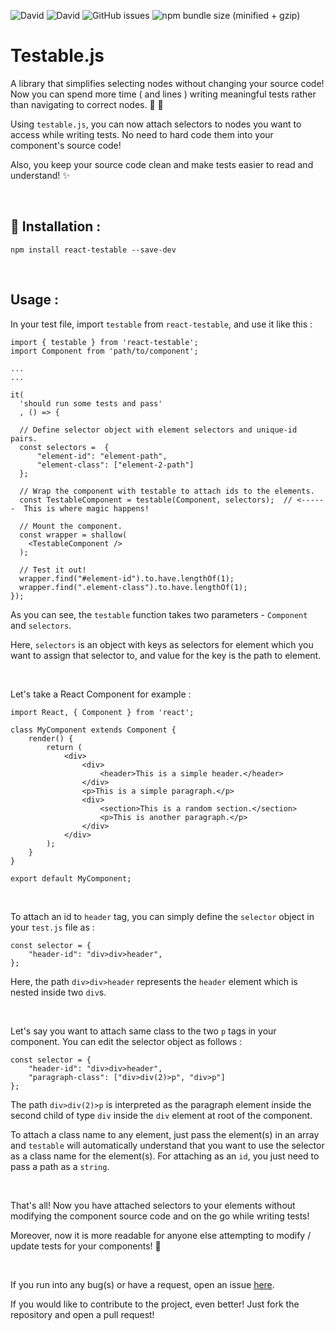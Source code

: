 ![David](https://img.shields.io/david/rishichawda/testable.js.svg?style=popout)
![David](https://img.shields.io/david/dev/rishichawda/testable.js.svg?style=popout)
![GitHub issues](https://img.shields.io/github/issues/rishichawda/testable.js.svg?style=popout)
![npm bundle size (minified + gzip)](https://img.shields.io/bundlephobia/minzip/react-testable.svg?style=popout)

# Testable.js

A library that simplifies selecting nodes without changing your source code! Now you can spend more time ( and lines ) writing meaningful tests rather than navigating to correct nodes. :tada: :confetti_ball:

Using `testable.js`, you can now attach selectors to nodes you want to access while writing tests. No need to hard code them into your component's source code!

Also, you keep your source code clean and make tests easier to read and understand! :sparkles:

<br />

## :rocket: Installation :

```
npm install react-testable --save-dev
```

<br />

## Usage :

In your test file, import `testable` from `react-testable`, and use it like this : 

```
import { testable } from 'react-testable';
import Component from 'path/to/component';

...
...

it(
  'should run some tests and pass'
  , () => {
  
  // Define selector object with element selectors and unique-id pairs.
  const selectors =  {
      "element-id": "element-path",
      "element-class": ["element-2-path"]
  };
  
  // Wrap the component with testable to attach ids to the elements.
  const TestableComponent = testable(Component, selectors);  // <------  This is where magic happens!
  
  // Mount the component.
  const wrapper = shallow(
    <TestableComponent />
  );
  
  // Test it out!
  wrapper.find("#element-id").to.have.lengthOf(1);
  wrapper.find(".element-class").to.have.lengthOf(1);
});
```

As you can see, the `testable` function takes two parameters - `Component` and `selectors`.

Here, `selectors` is an object with keys as selectors for element which you want to assign that selector to, and value for the key is the path to element.

<br />

Let's take a React Component for example :

```
import React, { Component } from 'react';

class MyComponent extends Component {
    render() {
        return (
            <div>
                <div>
                    <header>This is a simple header.</header>
                </div>
                <p>This is a simple paragraph.</p>
                <div>
                    <section>This is a random section.</section>
                    <p>This is another paragraph.</p>
                </div>
            </div>
        );
    }
}

export default MyComponent;
```

<br />

To attach an id to `header` tag, you can simply define the `selector` object in your `test.js` file as :

```
const selector = {
    "header-id": "div>div>header",
};
```

Here, the path `div>div>header` represents the `header` element which is nested inside two `div`s.

<br />

Let's say you want to attach same class to the two `p` tags in your component. You can edit the selector object as follows :

```
const selector = {
    "header-id": "div>div>header",
    "paragraph-class": ["div>div(2)>p", "div>p"]
};
```

The path `div>div(2)>p` is interpreted as the paragraph element inside the second child of type `div` inside the `div` element at root of the component.

To attach a class name to any element, just pass the element(s) in an array and `testable` will automatically understand that you want to use the selector as a class name for the element(s). For attaching as an `id`, you just need to pass a path as a `string`.

<br/>

That's all! Now you have attached selectors to your elements without modifying the component source code and on the go while writing tests!

Moreover, now it is more readable for anyone else attempting to modify / update tests for your components! :eyes:

<br/>

If you run into any bug(s) or have a request, open an issue [here](https://github.com/rishichawda/testable.js/issues).

If you would like to contribute to the project, even better! Just fork the repository and open a pull request!
